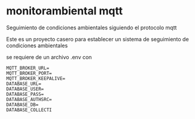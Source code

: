 # monitorambiental mqtt
Seguimiento de condiciones ambientales siguiendo el protocolo mqtt

Este es un proyecto casero para establecer un sistema de seguimiento de condiciones ambientales 

se requiere de un archivo .env
con
```
MQTT_BROKER_URL=
MQTT_BROKER_PORT=
MQTT_BROKER_KEEPALIVE=
DATABASE_URL=
DATABASE_USER=
DATABASE_PASS=
DATABASE_AUTHSRC=
DATABASE_DB=
DATABASE_COLLECTI
```
